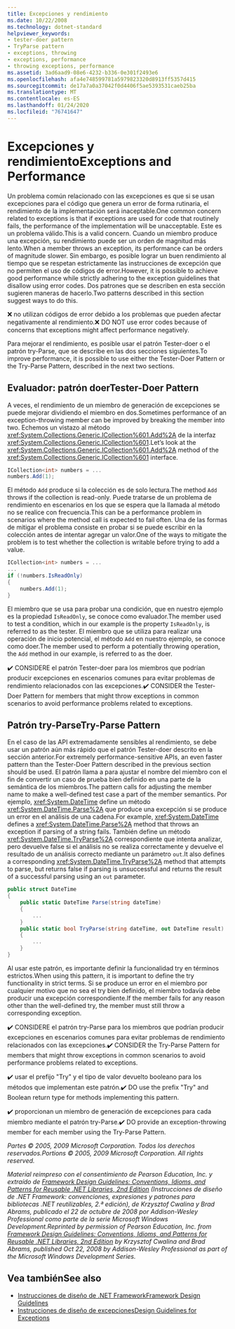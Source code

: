 ```yaml
---
title: Excepciones y rendimiento
ms.date: 10/22/2008
ms.technology: dotnet-standard
helpviewer_keywords:
- tester-doer pattern
- TryParse pattern
- exceptions, throwing
- exceptions, performance
- throwing exceptions, performance
ms.assetid: 3ad6aad9-08e6-4232-b336-0e301f2493e6
ms.openlocfilehash: afa4e748599781a5979823320d8913ff5357d415
ms.sourcegitcommit: de17a7a0a37042f0d4406f5ae5393531caeb25ba
ms.translationtype: MT
ms.contentlocale: es-ES
ms.lasthandoff: 01/24/2020
ms.locfileid: "76741647"
---
```

# <a name="exceptions-and-performance"></a><span data-ttu-id="c637e-102">Excepciones y rendimiento</span><span class="sxs-lookup"><span data-stu-id="c637e-102">Exceptions and Performance</span></span>
<span data-ttu-id="c637e-103">Un problema común relacionado con las excepciones es que si se usan excepciones para el código que genera un error de forma rutinaria, el rendimiento de la implementación será inaceptable.</span><span class="sxs-lookup"><span data-stu-id="c637e-103">One common concern related to exceptions is that if exceptions are used for code that routinely fails, the performance of the implementation will be unacceptable.</span></span> <span data-ttu-id="c637e-104">Este es un problema válido.</span><span class="sxs-lookup"><span data-stu-id="c637e-104">This is a valid concern.</span></span> <span data-ttu-id="c637e-105">Cuando un miembro produce una excepción, su rendimiento puede ser un orden de magnitud más lento.</span><span class="sxs-lookup"><span data-stu-id="c637e-105">When a member throws an exception, its performance can be orders of magnitude slower.</span></span> <span data-ttu-id="c637e-106">Sin embargo, es posible lograr un buen rendimiento al tiempo que se respetan estrictamente las instrucciones de excepción que no permiten el uso de códigos de error.</span><span class="sxs-lookup"><span data-stu-id="c637e-106">However, it is possible to achieve good performance while strictly adhering to the exception guidelines that disallow using error codes.</span></span> <span data-ttu-id="c637e-107">Dos patrones que se describen en esta sección sugieren maneras de hacerlo.</span><span class="sxs-lookup"><span data-stu-id="c637e-107">Two patterns described in this section suggest ways to do this.</span></span>

 <span data-ttu-id="c637e-108">❌ no utilizan códigos de error debido a los problemas que pueden afectar negativamente al rendimiento.</span><span class="sxs-lookup"><span data-stu-id="c637e-108">❌ DO NOT use error codes because of concerns that exceptions might affect performance negatively.</span></span>

 <span data-ttu-id="c637e-109">Para mejorar el rendimiento, es posible usar el patrón Tester-doer o el patrón try-Parse, que se describe en las dos secciones siguientes.</span><span class="sxs-lookup"><span data-stu-id="c637e-109">To improve performance, it is possible to use either the Tester-Doer Pattern or the Try-Parse Pattern, described in the next two sections.</span></span>

## <a name="tester-doer-pattern"></a><span data-ttu-id="c637e-110">Evaluador: patrón doer</span><span class="sxs-lookup"><span data-stu-id="c637e-110">Tester-Doer Pattern</span></span>
 <span data-ttu-id="c637e-111">A veces, el rendimiento de un miembro de generación de excepciones se puede mejorar dividiendo el miembro en dos.</span><span class="sxs-lookup"><span data-stu-id="c637e-111">Sometimes performance of an exception-throwing member can be improved by breaking the member into two.</span></span> <span data-ttu-id="c637e-112">Echemos un vistazo al método <xref:System.Collections.Generic.ICollection%601.Add%2A> de la interfaz <xref:System.Collections.Generic.ICollection%601>.</span><span class="sxs-lookup"><span data-stu-id="c637e-112">Let’s look at the <xref:System.Collections.Generic.ICollection%601.Add%2A> method of the <xref:System.Collections.Generic.ICollection%601> interface.</span></span>

```csharp
ICollection<int> numbers = ...
numbers.Add(1);
```

 <span data-ttu-id="c637e-113">El método `Add` produce si la colección es de solo lectura.</span><span class="sxs-lookup"><span data-stu-id="c637e-113">The method `Add` throws if the collection is read-only.</span></span> <span data-ttu-id="c637e-114">Puede tratarse de un problema de rendimiento en escenarios en los que se espera que la llamada al método no se realice con frecuencia.</span><span class="sxs-lookup"><span data-stu-id="c637e-114">This can be a performance problem in scenarios where the method call is expected to fail often.</span></span> <span data-ttu-id="c637e-115">Una de las formas de mitigar el problema consiste en probar si se puede escribir en la colección antes de intentar agregar un valor.</span><span class="sxs-lookup"><span data-stu-id="c637e-115">One of the ways to mitigate the problem is to test whether the collection is writable before trying to add a value.</span></span>

```csharp
ICollection<int> numbers = ...
...
if (!numbers.IsReadOnly)
{
    numbers.Add(1);
}
```

 <span data-ttu-id="c637e-116">El miembro que se usa para probar una condición, que en nuestro ejemplo es la propiedad `IsReadOnly`, se conoce como evaluador.</span><span class="sxs-lookup"><span data-stu-id="c637e-116">The member used to test a condition, which in our example is the property `IsReadOnly`, is referred to as the tester.</span></span> <span data-ttu-id="c637e-117">El miembro que se utiliza para realizar una operación de inicio potencial, el método `Add` en nuestro ejemplo, se conoce como doer.</span><span class="sxs-lookup"><span data-stu-id="c637e-117">The member used to perform a potentially throwing operation, the `Add` method in our example, is referred to as the doer.</span></span>

 <span data-ttu-id="c637e-118">✔️ CONSIDERE el patrón Tester-doer para los miembros que podrían producir excepciones en escenarios comunes para evitar problemas de rendimiento relacionados con las excepciones.</span><span class="sxs-lookup"><span data-stu-id="c637e-118">✔️ CONSIDER the Tester-Doer Pattern for members that might throw exceptions in common scenarios to avoid performance problems related to exceptions.</span></span>

## <a name="try-parse-pattern"></a><span data-ttu-id="c637e-119">Patrón try-Parse</span><span class="sxs-lookup"><span data-stu-id="c637e-119">Try-Parse Pattern</span></span>
 <span data-ttu-id="c637e-120">En el caso de las API extremadamente sensibles al rendimiento, se debe usar un patrón aún más rápido que el patrón Tester-doer descrito en la sección anterior.</span><span class="sxs-lookup"><span data-stu-id="c637e-120">For extremely performance-sensitive APIs, an even faster pattern than the Tester-Doer Pattern described in the previous section should be used.</span></span> <span data-ttu-id="c637e-121">El patrón llama a para ajustar el nombre del miembro con el fin de convertir un caso de prueba bien definido en una parte de la semántica de los miembros.</span><span class="sxs-lookup"><span data-stu-id="c637e-121">The pattern calls for adjusting the member name to make a well-defined test case a part of the member semantics.</span></span> <span data-ttu-id="c637e-122">Por ejemplo, <xref:System.DateTime> define un método <xref:System.DateTime.Parse%2A> que produce una excepción si se produce un error en el análisis de una cadena.</span><span class="sxs-lookup"><span data-stu-id="c637e-122">For example, <xref:System.DateTime> defines a <xref:System.DateTime.Parse%2A> method that throws an exception if parsing of a string fails.</span></span> <span data-ttu-id="c637e-123">También define un método <xref:System.DateTime.TryParse%2A> correspondiente que intenta analizar, pero devuelve false si el análisis no se realiza correctamente y devuelve el resultado de un análisis correcto mediante un parámetro `out`.</span><span class="sxs-lookup"><span data-stu-id="c637e-123">It also defines a corresponding <xref:System.DateTime.TryParse%2A> method that attempts to parse, but returns false if parsing is unsuccessful and returns the result of a successful parsing using an `out` parameter.</span></span>

```csharp
public struct DateTime
{
    public static DateTime Parse(string dateTime)
    {
        ...
    }
    public static bool TryParse(string dateTime, out DateTime result)
    {
        ...
    }
}
```

 <span data-ttu-id="c637e-124">Al usar este patrón, es importante definir la funcionalidad try en términos estrictos.</span><span class="sxs-lookup"><span data-stu-id="c637e-124">When using this pattern, it is important to define the try functionality in strict terms.</span></span> <span data-ttu-id="c637e-125">Si se produce un error en el miembro por cualquier motivo que no sea el try bien definido, el miembro todavía debe producir una excepción correspondiente.</span><span class="sxs-lookup"><span data-stu-id="c637e-125">If the member fails for any reason other than the well-defined try, the member must still throw a corresponding exception.</span></span>

 <span data-ttu-id="c637e-126">✔️ CONSIDERE el patrón try-Parse para los miembros que podrían producir excepciones en escenarios comunes para evitar problemas de rendimiento relacionados con las excepciones.</span><span class="sxs-lookup"><span data-stu-id="c637e-126">✔️ CONSIDER the Try-Parse Pattern for members that might throw exceptions in common scenarios to avoid performance problems related to exceptions.</span></span>

 <span data-ttu-id="c637e-127">✔️ usar el prefijo "Try" y el tipo de valor devuelto booleano para los métodos que implementan este patrón.</span><span class="sxs-lookup"><span data-stu-id="c637e-127">✔️ DO use the prefix "Try" and Boolean return type for methods implementing this pattern.</span></span>

 <span data-ttu-id="c637e-128">✔️ proporcionan un miembro de generación de excepciones para cada miembro mediante el patrón try-Parse.</span><span class="sxs-lookup"><span data-stu-id="c637e-128">✔️ DO provide an exception-throwing member for each member using the Try-Parse Pattern.</span></span>

 <span data-ttu-id="c637e-129">*Partes © 2005, 2009 Microsoft Corporation. Todos los derechos reservados.*</span><span class="sxs-lookup"><span data-stu-id="c637e-129">*Portions © 2005, 2009 Microsoft Corporation. All rights reserved.*</span></span>

 <span data-ttu-id="c637e-130">*Material reimpreso con el consentimiento de Pearson Education, Inc. y extraído de [Framework Design Guidelines: Conventions, Idioms, and Patterns for Reusable .NET Libraries, 2nd Edition](https://www.informit.com/store/framework-design-guidelines-conventions-idioms-and-9780321545619) (Instrucciones de diseño de .NET Framework: convenciones, expresiones y patrones para bibliotecas .NET reutilizables, 2.ª edición), de Krzysztof Cwalina y Brad Abrams, publicado el 22 de octubre de 2008 por Addison-Wesley Professional como parte de la serie Microsoft Windows Development.*</span><span class="sxs-lookup"><span data-stu-id="c637e-130">*Reprinted by permission of Pearson Education, Inc. from [Framework Design Guidelines: Conventions, Idioms, and Patterns for Reusable .NET Libraries, 2nd Edition](https://www.informit.com/store/framework-design-guidelines-conventions-idioms-and-9780321545619) by Krzysztof Cwalina and Brad Abrams, published Oct 22, 2008 by Addison-Wesley Professional as part of the Microsoft Windows Development Series.*</span></span>

## <a name="see-also"></a><span data-ttu-id="c637e-131">Vea también</span><span class="sxs-lookup"><span data-stu-id="c637e-131">See also</span></span>

- [<span data-ttu-id="c637e-132">Instrucciones de diseño de .NET Framework</span><span class="sxs-lookup"><span data-stu-id="c637e-132">Framework Design Guidelines</span></span>](../../../docs/standard/design-guidelines/index.md)
- [<span data-ttu-id="c637e-133">Instrucciones de diseño de excepciones</span><span class="sxs-lookup"><span data-stu-id="c637e-133">Design Guidelines for Exceptions</span></span>](../../../docs/standard/design-guidelines/exceptions.md)
